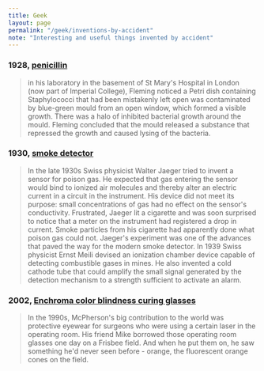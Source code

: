 ```yaml
---
title: Geek
layout: page
permalink: "/geek/inventions-by-accident"
note: "Interesting and useful things invented by accident"
---
```


### 1928, [penicillin](https://en.wikipedia.org/wiki/Penicillin#Discovery)

>in his laboratory in the basement of St Mary's Hospital in London (now part of Imperial College), Fleming noticed a Petri dish containing Staphylococci that had been mistakenly left open was contaminated by blue-green mould from an open window, which formed a visible growth. There was a halo of inhibited bacterial growth around the mould. Fleming concluded that the mould released a substance that repressed the growth and caused lysing of the bacteria.

### 1930, [smoke detector](https://en.wikipedia.org/wiki/Smoke_detector#History)

>In the late 1930s Swiss physicist Walter Jaeger tried to invent a sensor for poison gas. He expected that gas entering the sensor would bind to ionized air molecules and thereby alter an electric current in a circuit in the instrument. His device did not meet its purpose: small concentrations of gas had no effect on the sensor's conductivity. Frustrated, Jaeger lit a cigarette and was soon surprised to notice that a meter on the instrument had registered a drop in current. Smoke particles from his cigarette had apparently done what poison gas could not. Jaeger's experiment was one of the advances that paved the way for the modern smoke detector. In 1939 Swiss physicist Ernst Meili devised an ionization chamber device capable of detecting combustible gases in mines. He also invented a cold cathode tube that could amplify the small signal generated by the detection mechanism to a strength sufficient to activate an alarm.

### 2002, [Enchroma color blindness curing glasses](https://www.npr.org/2018/07/13/628907277/how-universities-and-businesses-are-trying-to-engineer-more-accidental-genius)

>In the 1990s, McPherson's big contribution to the world was protective eyewear for surgeons who were using a certain laser in the operating room. His friend Mike borrowed those operating room glasses one day on a Frisbee field. And when he put them on, he saw something he'd never seen before - orange, the fluorescent orange cones on the field.
